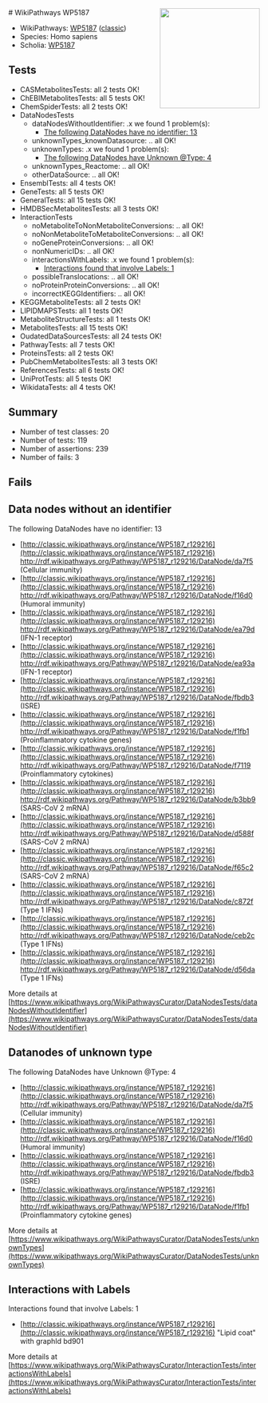 <img style="float: right; width: 200px" src="https://upload.wikimedia.org/wikipedia/commons/thumb/8/83/Wplogo_with_text_500.png/640px-Wplogo_with_text_500.png" />
# WikiPathways WP5187

* WikiPathways: [WP5187](https://wikipathways.org/pathways/WP5187) ([classic](https://classic.wikipathways.org/instance/WP5187))
* Species: Homo sapiens
* Scholia: [WP5187](https://scholia.toolforge.org/wikipathways/WP5187)
## Tests
* CASMetabolitesTests: all 2 tests OK!
* ChEBIMetabolitesTests: all 5 tests OK!
* ChemSpiderTests: all 2 tests OK!
* DataNodesTests
    * dataNodesWithoutIdentifier: .x we found 1 problem(s):
        * [The following DataNodes have no identifier: 13](#8792c493)
    * unknownTypes_knownDatasource: .. all OK!
    * unknownTypes: .x we found 1 problem(s):
        * [The following DataNodes have Unknown @Type: 4](#839973e2)
    * unknownTypes_Reactome: .. all OK!
    * otherDataSource: .. all OK!
* EnsemblTests: all 4 tests OK!
* GeneTests: all 5 tests OK!
* GeneralTests: all 15 tests OK!
* HMDBSecMetabolitesTests: all 3 tests OK!
* InteractionTests
    * noMetaboliteToNonMetaboliteConversions: .. all OK!
    * noNonMetaboliteToMetaboliteConversions: .. all OK!
    * noGeneProteinConversions: .. all OK!
    * nonNumericIDs: .. all OK!
    * interactionsWithLabels: .x we found 1 problem(s):
        * [Interactions found that involve Labels: 1](#630d2678)
    * possibleTranslocations: .. all OK!
    * noProteinProteinConversions: .. all OK!
    * incorrectKEGGIdentifiers: .. all OK!
* KEGGMetaboliteTests: all 2 tests OK!
* LIPIDMAPSTests: all 1 tests OK!
* MetaboliteStructureTests: all 1 tests OK!
* MetabolitesTests: all 15 tests OK!
* OudatedDataSourcesTests: all 24 tests OK!
* PathwayTests: all 7 tests OK!
* ProteinsTests: all 2 tests OK!
* PubChemMetabolitesTests: all 3 tests OK!
* ReferencesTests: all 6 tests OK!
* UniProtTests: all 5 tests OK!
* WikidataTests: all 4 tests OK!


## Summary

* Number of test classes: 20
* Number of tests: 119
* Number of assertions: 239
* Number of fails: 3

## Fails

<a name="8792c493" />

## Data nodes without an identifier

The following DataNodes have no identifier: 13

* [http://classic.wikipathways.org/instance/WP5187_r129216](http://classic.wikipathways.org/instance/WP5187_r129216) http://rdf.wikipathways.org/Pathway/WP5187_r129216/DataNode/da7f5 (Cellular immunity)
* [http://classic.wikipathways.org/instance/WP5187_r129216](http://classic.wikipathways.org/instance/WP5187_r129216) http://rdf.wikipathways.org/Pathway/WP5187_r129216/DataNode/f16d0 (Humoral immunity)
* [http://classic.wikipathways.org/instance/WP5187_r129216](http://classic.wikipathways.org/instance/WP5187_r129216) http://rdf.wikipathways.org/Pathway/WP5187_r129216/DataNode/ea79d (IFN-1 receptor)
* [http://classic.wikipathways.org/instance/WP5187_r129216](http://classic.wikipathways.org/instance/WP5187_r129216) http://rdf.wikipathways.org/Pathway/WP5187_r129216/DataNode/ea93a (IFN-1 receptor)
* [http://classic.wikipathways.org/instance/WP5187_r129216](http://classic.wikipathways.org/instance/WP5187_r129216) http://rdf.wikipathways.org/Pathway/WP5187_r129216/DataNode/fbdb3 (ISRE)
* [http://classic.wikipathways.org/instance/WP5187_r129216](http://classic.wikipathways.org/instance/WP5187_r129216) http://rdf.wikipathways.org/Pathway/WP5187_r129216/DataNode/f1fb1 (Proinflammatory cytokine genes)
* [http://classic.wikipathways.org/instance/WP5187_r129216](http://classic.wikipathways.org/instance/WP5187_r129216) http://rdf.wikipathways.org/Pathway/WP5187_r129216/DataNode/f7119 (Proinflammatory cytokines)
* [http://classic.wikipathways.org/instance/WP5187_r129216](http://classic.wikipathways.org/instance/WP5187_r129216) http://rdf.wikipathways.org/Pathway/WP5187_r129216/DataNode/b3bb9 (SARS-CoV 2 mRNA)
* [http://classic.wikipathways.org/instance/WP5187_r129216](http://classic.wikipathways.org/instance/WP5187_r129216) http://rdf.wikipathways.org/Pathway/WP5187_r129216/DataNode/d588f (SARS-CoV 2 mRNA)
* [http://classic.wikipathways.org/instance/WP5187_r129216](http://classic.wikipathways.org/instance/WP5187_r129216) http://rdf.wikipathways.org/Pathway/WP5187_r129216/DataNode/f65c2 (SARS-CoV 2 mRNA)
* [http://classic.wikipathways.org/instance/WP5187_r129216](http://classic.wikipathways.org/instance/WP5187_r129216) http://rdf.wikipathways.org/Pathway/WP5187_r129216/DataNode/c872f (Type 1 IFNs)
* [http://classic.wikipathways.org/instance/WP5187_r129216](http://classic.wikipathways.org/instance/WP5187_r129216) http://rdf.wikipathways.org/Pathway/WP5187_r129216/DataNode/ceb2c (Type 1 IFNs)
* [http://classic.wikipathways.org/instance/WP5187_r129216](http://classic.wikipathways.org/instance/WP5187_r129216) http://rdf.wikipathways.org/Pathway/WP5187_r129216/DataNode/d56da (Type 1 IFNs)


More details at [https://www.wikipathways.org/WikiPathwaysCurator/DataNodesTests/dataNodesWithoutIdentifier](https://www.wikipathways.org/WikiPathwaysCurator/DataNodesTests/dataNodesWithoutIdentifier)

<a name="839973e2" />

## Datanodes of unknown type

The following DataNodes have Unknown @Type: 4

* [http://classic.wikipathways.org/instance/WP5187_r129216](http://classic.wikipathways.org/instance/WP5187_r129216) http://rdf.wikipathways.org/Pathway/WP5187_r129216/DataNode/da7f5 (Cellular immunity)
* [http://classic.wikipathways.org/instance/WP5187_r129216](http://classic.wikipathways.org/instance/WP5187_r129216) http://rdf.wikipathways.org/Pathway/WP5187_r129216/DataNode/f16d0 (Humoral immunity)
* [http://classic.wikipathways.org/instance/WP5187_r129216](http://classic.wikipathways.org/instance/WP5187_r129216) http://rdf.wikipathways.org/Pathway/WP5187_r129216/DataNode/fbdb3 (ISRE)
* [http://classic.wikipathways.org/instance/WP5187_r129216](http://classic.wikipathways.org/instance/WP5187_r129216) http://rdf.wikipathways.org/Pathway/WP5187_r129216/DataNode/f1fb1 (Proinflammatory cytokine genes)


More details at [https://www.wikipathways.org/WikiPathwaysCurator/DataNodesTests/unknownTypes](https://www.wikipathways.org/WikiPathwaysCurator/DataNodesTests/unknownTypes)

<a name="630d2678" />

## Interactions with Labels

Interactions found that involve Labels: 1

* [http://classic.wikipathways.org/instance/WP5187_r129216](http://classic.wikipathways.org/instance/WP5187_r129216) "Lipid coat" with graphId bd901


More details at [https://www.wikipathways.org/WikiPathwaysCurator/InteractionTests/interactionsWithLabels](https://www.wikipathways.org/WikiPathwaysCurator/InteractionTests/interactionsWithLabels)

